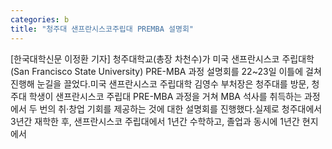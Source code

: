 ```yaml
---
categories: b
title: "청주대 샌프란시스코주립대 PREMBA 설명회"
---
```

[한국대학신문 이정환 기자] 청주대학교(총장 차천수)가 미국 샌프란시스코 주립대학(San Francisco State University) PRE-MBA 과정 설명회를 22~23일 이틀에 걸쳐 진행해 눈길을 끌었다.미국 샌프란시스코 주립대학 김영수 부처장은 청주대를 방문, 청주대 학생이 샌프란시스코 주립대 PRE-MBA 과정을 거쳐 MBA 석사를 취득하는 과정에서 두 번의 취·창업 기회를 제공하는 것에 대한 설명회를 진행했다.실제로 청주대에서 3년간 재학한 후, 샌프란시스코 주립대에서 1년간 수학하고, 졸업과 동시에 1년간 현지에서